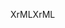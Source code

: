 <span data-ttu-id="13d86-101">XrML</span><span class="sxs-lookup"><span data-stu-id="13d86-101">XrML</span></span>